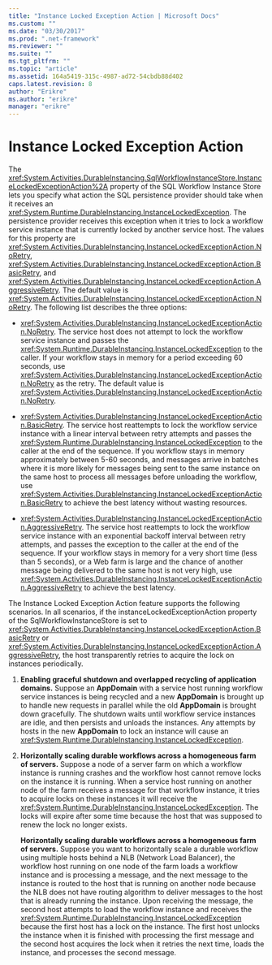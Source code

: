 ```yaml
---
title: "Instance Locked Exception Action | Microsoft Docs"
ms.custom: ""
ms.date: "03/30/2017"
ms.prod: ".net-framework"
ms.reviewer: ""
ms.suite: ""
ms.tgt_pltfrm: ""
ms.topic: "article"
ms.assetid: 164a5419-315c-4987-ad72-54cbdb88d402
caps.latest.revision: 8
author: "Erikre"
ms.author: "erikre"
manager: "erikre"
---
```

# Instance Locked Exception Action
The <xref:System.Activities.DurableInstancing.SqlWorkflowInstanceStore.InstanceLockedExceptionAction%2A> property of the SQL Workflow Instance Store lets you specify what action the SQL persistence provider should take when it receives an <xref:System.Runtime.DurableInstancing.InstanceLockedException>. The persistence provider receives this exception when it tries to lock a workflow service instance that is currently locked by another service host. The values for this property are <xref:System.Activities.DurableInstancing.InstanceLockedExceptionAction.NoRetry>, <xref:System.Activities.DurableInstancing.InstanceLockedExceptionAction.BasicRetry>, and <xref:System.Activities.DurableInstancing.InstanceLockedExceptionAction.AggressiveRetry>. The default value is <xref:System.Activities.DurableInstancing.InstanceLockedExceptionAction.NoRetry>. The following list describes the three options:  
  
-   <xref:System.Activities.DurableInstancing.InstanceLockedExceptionAction.NoRetry>. The service host does not attempt to lock the workflow service instance and passes the <xref:System.Runtime.DurableInstancing.InstanceLockedException> to the caller.  If your workflow stays in memory for a period exceeding 60 seconds, use <xref:System.Activities.DurableInstancing.InstanceLockedExceptionAction.NoRetry> as the retry. The default value is <xref:System.Activities.DurableInstancing.InstanceLockedExceptionAction.NoRetry>.  
  
-   <xref:System.Activities.DurableInstancing.InstanceLockedExceptionAction.BasicRetry>. The service host reattempts to lock the workflow service instance with a linear interval between retry attempts and passes the <xref:System.Runtime.DurableInstancing.InstanceLockedException> to the caller at the end of the sequence. If you workflow stays in memory approximately between 5-60 seconds, and messages arrive in batches where it is more likely for messages being sent to the same instance on the same host to process all messages before unloading the workflow, use <xref:System.Activities.DurableInstancing.InstanceLockedExceptionAction.BasicRetry> to achieve the best latency without wasting resources.  
  
-   <xref:System.Activities.DurableInstancing.InstanceLockedExceptionAction.AggressiveRetry>. The service host reattempts to lock the workflow service instance with an exponential backoff interval between retry attempts, and passes the exception to the caller at the end of the sequence. If your workflow stays in memory for a very short time (less than 5 seconds), or a Web farm is large and the chance of another message being delivered to the same host is not very high, use <xref:System.Activities.DurableInstancing.InstanceLockedExceptionAction.AggressiveRetry> to achieve the best latency.  
  
 The Instance Locked Exception Action feature supports the following scenarios. In all scenarios, if the instanceLockedExceptionAction property of the SqlWorkflowInstanceStore is set to <xref:System.Activities.DurableInstancing.InstanceLockedExceptionAction.BasicRetry> or <xref:System.Activities.DurableInstancing.InstanceLockedExceptionAction.AggressiveRetry>, the host transparently retries to acquire the lock on instances periodically.  
  
1.  **Enabling graceful shutdown and overlapped recycling of application domains.** Suppose an **AppDomain** with a service host running workflow service instances is being recycled and a new **AppDomain** is brought up to handle new requests in parallel while the old **AppDomain** is brought down gracefully. The shutdown waits until workflow service instances are idle, and then persists and unloads the instances. Any attempts by hosts in the new **AppDomain** to lock an instance will cause an <xref:System.Runtime.DurableInstancing.InstanceLockedException>.  
  
2.  **Horizontally scaling durable workflows across a homogeneous farm of servers.** Suppose a node of a server farm on which a workflow instance is running crashes and the workflow host cannot remove locks on the instance it is running. When a service host running on another node of the farm receives a message for that workflow instance, it tries to acquire locks on these instances it will receive the <xref:System.Runtime.DurableInstancing.InstanceLockedException>. The locks will expire after some time because the host that was supposed to renew the lock no longer exists.  
  
     **Horizontally scaling durable workflows across a homogeneous farm of servers.**  Suppose you want to horizontally scale a durable workflow using multiple hosts behind a NLB (Network Load Balancer), the workflow host running on one node of the farm loads a workflow instance and is processing a message, and the next message to the instance is routed to the host that is running on another node because the NLB does not have routing algorithm to deliver messages to the host that is already running the instance. Upon receiving the message, the second host attempts to load the workflow instance and receives the <xref:System.Runtime.DurableInstancing.InstanceLockedException> because the first host has a lock on the instance. The first host unlocks the instance when it is finished with processing the first message and the second host acquires the lock when it retries the next time, loads the instance, and processes the second message.